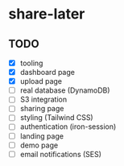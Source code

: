# share-later

## TODO

- [x] tooling
- [x] dashboard page
- [x] upload page
- [ ] real database (DynamoDB)
- [ ] S3 integration
- [ ] sharing page
- [ ] styling (Tailwind CSS)
- [ ] authentication (iron-session)
- [ ] landing page
- [ ] demo page
- [ ] email notifications (SES)
